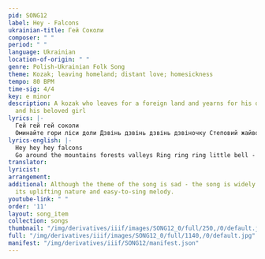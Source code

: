 ```yaml
---
pid: SONG12
label: Hey - Falcons
ukrainian-title: Гей Соколи
composer: " "
period: " "
language: Ukrainian
location-of-origin: " "
genre: Polish-Ukrainian Folk Song
theme: Kozak; leaving homeland; distant love; homesickness
tempo: 80 BPM
time-sig: 4/4
key: e minor
description: A kozak who leaves for a foreign land and yearns for his distant homeland
  and his beloved girl
lyrics: |-
  Гей гей гей соколи
  Оминайте гори ліси доли Дзвінь дзвінь дзвінь дзвіночку Степовий жайвороночку
lyrics-english: |-
  Hey hey hey falcons
  Go around the mountains forests valleys Ring ring ring little bell - Steppe lark.
translator:
lyricist:
arrangement:
additional: Although the theme of the song is sad - the song is widely sung due to
  its uplifting nature and easy-to-sing melody.
youtube-link: " "
order: '11'
layout: song_item
collection: songs
thumbnail: "/img/derivatives/iiif/images/SONG12_0/full/250,/0/default.jpg"
full: "/img/derivatives/iiif/images/SONG12_0/full/1140,/0/default.jpg"
manifest: "/img/derivatives/iiif/SONG12/manifest.json"
---
```

